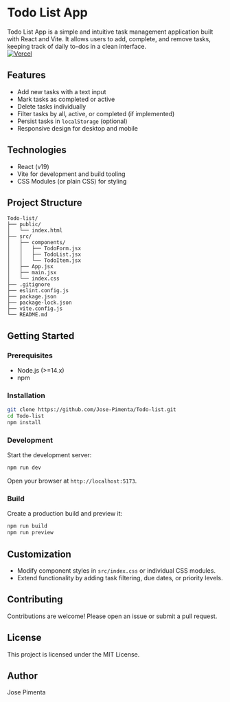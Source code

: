 # Todo List App

Todo List App is a simple and intuitive task management application built with React and Vite. It allows users to add, complete, and remove tasks, keeping track of daily to-dos in a clean interface.  
[![Vercel](https://img.shields.io/badge/Deploy-on_Vercel-000?style=flat&logo=vercel&logoColor=white)](https://weather-app.tiagopimenta.pt)

## Features

- Add new tasks with a text input
- Mark tasks as completed or active
- Delete tasks individually
- Filter tasks by all, active, or completed (if implemented)
- Persist tasks in `localStorage` (optional)
- Responsive design for desktop and mobile

## Technologies

- React (v19)
- Vite for development and build tooling
- CSS Modules (or plain CSS) for styling

## Project Structure

```
Todo-list/
├── public/
│   └── index.html
├── src/
│   ├── components/
│   │   ├── TodoForm.jsx
│   │   ├── TodoList.jsx
│   │   └── TodoItem.jsx
│   ├── App.jsx
│   ├── main.jsx
│   └── index.css
├── .gitignore
├── eslint.config.js
├── package.json
├── package-lock.json
├── vite.config.js
└── README.md
```

## Getting Started

### Prerequisites

- Node.js (>=14.x)
- npm

### Installation

```bash
git clone https://github.com/Jose-Pimenta/Todo-list.git
cd Todo-list
npm install
```

### Development

Start the development server:

```bash
npm run dev
```

Open your browser at `http://localhost:5173`.

### Build

Create a production build and preview it:

```bash
npm run build
npm run preview
```

## Customization

- Modify component styles in `src/index.css` or individual CSS modules.
- Extend functionality by adding task filtering, due dates, or priority levels.

## Contributing

Contributions are welcome! Please open an issue or submit a pull request.

## License

This project is licensed under the MIT License.

## Author

Jose Pimenta
